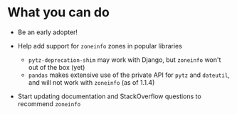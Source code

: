 # What you can do

- Be an early adopter!

- Help add support for `zoneinfo` zones in popular libraries

    - `pytz-deprecation-shim` may work with Django, but `zoneinfo` won't out of the box (yet)
    - `pandas` makes extensive use of the private API for `pytz` and `dateutil`, and will not work with `zoneinfo` (as of 1.1.4)

- Start updating documentation and StackOverflow questions to recommend `zoneinfo`
